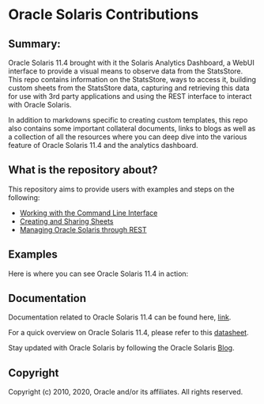 # Oracle Solaris Contributions

## Summary:

Oracle Solaris 11.4 brought with it the Solaris Analytics Dashboard, a WebUI interface to provide a visual means to observe data from the StatsStore. This repo contains information on the StatsStore, ways to access it, building custom sheets from the StatsStore data, capturing and retrieving this data for use with 3rd party applications and using the REST interface to interact with Oracle Solaris.

In addition to markdowns specific to creating custom templates, this repo also contains some important collateral documents, links to blogs as well as a collection of all the resources where you can deep dive into the various feature of Oracle Solaris 11.4 and the analytics dashboard.

## What is the repository about?

This repository aims to provide users with examples and steps on the following: 

- [Working with the Command Line Interface](https://alm.oraclecorp.com/sandbox/#projects/oraclesolaris-contrib/scm/solarisdiscover.git/tree/CommandLineInterface?revision=master)
- [Creating and Sharing Sheets](https://alm.oraclecorp.com/sandbox/#projects/oraclesolaris-contrib/scm/solarisdiscover.git/tree/StatsStore?revision=master)
- [Managing Oracle Solaris through REST](https://alm.oraclecorp.com/sandbox/#projects/oraclesolaris-contrib/scm/solarisdiscover.git/tree/REST?revision=master)


## Examples

Here is where you can see Oracle Solaris 11.4 in action:



## Documentation

Documentation related to Oracle Solaris 11.4 can be found here, [link](https://docs.oracle.com/en/operating-systems/solaris.html).

For a quick overview on Oracle Solaris 11.4, please refer to this [datasheet](https://www.oracle.com/technetwork/server-storage/solaris11/documentation/solaris114datasheet-5024156.pdf).

Stay updated with Oracle Solaris by following the Oracle Solaris [Blog](https://blogs.oracle.com/solaris/oracle-solaris-11-2).



## Copyright

Copyright (c) 2010, 2020, Oracle and/or its affiliates. All rights reserved.
